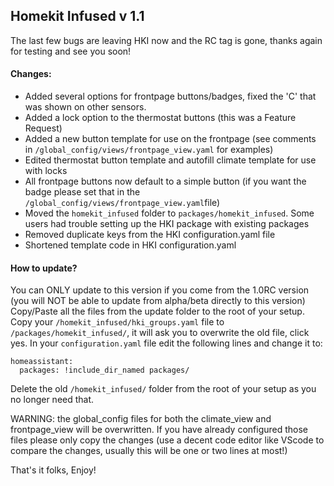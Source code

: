 ## Homekit Infused v 1.1

The last few bugs are leaving HKI now and the RC tag is gone, thanks again for testing and see you soon!

#### Changes:
- Added several options for frontpage buttons/badges, fixed the 'C' that was shown on other sensors.
- Added a lock option to the thermostat buttons (this was a Feature Request)
- Added a new button template for use on the frontpage (see comments in `/global_config/views/frontpage_view.yaml` for examples)
- Edited thermostat button template and autofill climate template for use with locks
- All frontpage buttons now default to a simple button (if you want the badge please set that in the `/global_config/views/frontpage_view.yaml`file)
- Moved the `homekit_infused` folder to `packages/homekit_infused`. Some users had trouble setting up the HKI package with existing packages
- Removed duplicate keys from the HKI configuration.yaml file
- Shortened template code in HKI configuration.yaml

#### How to update?
You can ONLY update to this version if you come from the 1.0RC version (you will NOT be able to update from alpha/beta directly to this version)
Copy/Paste all the files from the update folder to the root of your setup.
Copy your `/homekit_infused/hki_groups.yaml` file to `/packages/homekit_infused/`, it will ask you to overwrite the old file, click yes.
In your `configuration.yaml` file edit the following lines and change it to:
```
homeassistant:
  packages: !include_dir_named packages/
```
Delete the old `/homekit_infused/` folder from the root of your setup as you no longer need that.

WARNING: the global_config files for both the climate_view and frontpage_view will be overwritten. If you have already configured those files please only copy the changes (use a decent code editor like VScode to compare the changes, usually this will be one or two lines at most!)

That's it folks, Enjoy!
